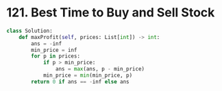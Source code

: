 # 121. Best Time to Buy and Sell Stock

```python
class Solution:
    def maxProfit(self, prices: List[int]) -> int:
        ans = -inf
        min_price = inf
        for p in prices:
            if p > min_price:
                ans = max(ans, p - min_price)
            min_price = min(min_price, p)
        return 0 if ans == -inf else ans 
```
